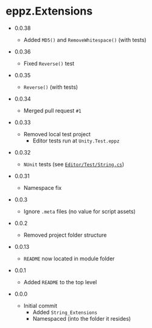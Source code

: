 # eppz.Extensions


* 0.0.38

	+ Added `MD5()` and `RemoveWhitespace()` (with tests)

* 0.0.36

	+ Fixed `Reverse()` test

* 0.0.35

	+ `Reverse()` (with tests)

* 0.0.34

	+ Merged pull request `#1`

* 0.0.33

	+ Removed local test project
		+ Editor tests run at `Unity.Test.eppz`

* 0.0.32

	+ `NUnit` tests (see [`Editor/Test/String.cs`](Editor/Test/String.cs))

* 0.0.31

	+ Namespace fix

* 0.0.3

	+ Ignore `.meta` files (no value for script assets)

* 0.0.2

	+ Removed project folder structure

* 0.0.13

	+ `README` now located in module folder

* 0.0.1

	+ Added `README` to the top level

* 0.0.0

	+ Initial commit
		+ Added `String_Extensions`
		+ Namespaced (into the folder it resides)